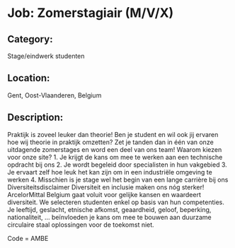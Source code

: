 # Job: Zomerstagiair (M/V/X)
## Category: 
Stage/eindwerk studenten
## Location: 
Gent, Oost-Vlaanderen, Belgium
## Description:
Praktijk is zoveel leuker dan theorie!  Ben je student en wil ook jij ervaren hoe wij theorie in praktijk omzetten? Zet je tanden dan in één van onze uitdagende zomerstages en word een deel van ons team!  Waarom kiezen voor onze site?  1. Je krijgt de kans om mee te werken aan een technische opdracht bij ons 2. Je wordt begeleid door specialisten in hun vakgebied 3. Je ervaart zelf hoe leuk het kan zijn om in een industriële omgeving te werken 4. Misschien is je stage wel het begin van een lange carrière bij ons   Diversiteitsdisclaimer  Diversiteit en inclusie maken ons nóg sterker! ArcelorMittal Belgium gaat voluit voor gelijke kansen en waardeert diversiteit. We selecteren studenten enkel op basis van hun competenties. Je leeftijd, geslacht, etnische afkomst, geaardheid, geloof, beperking, nationaliteit, … beïnvloeden je kans om mee te bouwen aan duurzame circulaire staal oplossingen voor de toekomst niet.
 
Code = AMBE
